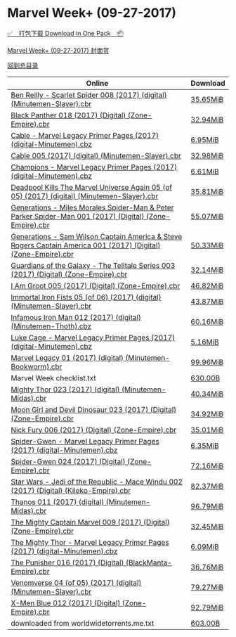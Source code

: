 # Marvel Week+ (09-27-2017)

[✅&emsp;打包下载 Download in One Pack&emsp;📦](https://pan.baidu.com/s/1o8T3zg2)

[Marvel Week+ (09-27-2017) 封面赏](/https://github.com/alicewish/markdown/blob/master/cover/Marvel-Week-09-27-2017-Covers.md)



[回到总目录](https://github.com/alicewish/markdown/blob/master/Catalogs.md)



Online | Download
--- | ---
[Ben Reilly - Scarlet Spider 008 (2017) (digital) (Minutemen-Slayer).cbr](https://github.com/alicewish/markdown/blob/master/comic/Ben-Reilly-Scarlet-Spider-008-2017-digital-Minutemen-Slayer-cbr.md) | [35.65MiB](https://pan.baidu.com/s/1o8T3zg2#list/path=%2FMarvel%20Week%202017%20Q3%2FMarvel%20Week%2B%20%2809-27-2017%29%2F%E3%82%A8%E3%82%B3%E3%82%BB%E3%82%B7%E3%82%A2%E3%82%AA%E3%82%B3%E3%82%B7%E3%82%A6%E3%82%B9%E3%82%A4%E3%82%BF%E3%82%A6%E3%82%A6%E3%82%AA%E3%82%BF%E3%82%AA%E3%82%AF%E3%82%B1%E3%82%AB%E3%82%A8%E3%82%BF%E3%82%BB%E3%82%AD%E3%82%B1%E3%82%B5%E3%82%B9%E3%82%BF%E3%82%A6%E3%82%AB%E3%82%A4%E3%82%A4&parentPath=%2FMarvel%20Week%202017%20Q3)
[Black Panther 018 (2017) (Digital) (Zone-Empire).cbr](https://github.com/alicewish/markdown/blob/master/comic/Black-Panther-018-2017-Digital-Zone-Empire-cbr.md) | [32.94MiB](https://pan.baidu.com/s/1o8T3zg2#list/path=%2FMarvel%20Week%202017%20Q3%2FMarvel%20Week%2B%20%2809-27-2017%29%2F%E3%82%AD%E3%82%A2%E3%82%BF%E3%82%B3%E3%82%BF%E3%82%BF%E3%82%B1%E3%82%B7%E3%82%A4%E3%82%AA%E3%82%A4%E3%82%B5%E3%82%B9%E3%82%B7%E3%82%A2%E3%82%B1%E3%82%BF%E3%82%A2%E3%82%AA%E3%82%A6%E3%82%AD%E3%82%BF%E3%82%A2%E3%82%AF%E3%82%B9%E3%82%B7%E3%82%A6%E3%82%B3%E3%82%AD%E3%82%B7%E3%82%BF%E3%82%B1&parentPath=%2FMarvel%20Week%202017%20Q3)
[Cable - Marvel Legacy Primer Pages (2017) (digital-Minutemen).cbz](https://github.com/alicewish/markdown/blob/master/comic/Cable-Marvel-Legacy-Primer-Pages-2017-digital-Minutemen-cbz.md) | [6.95MiB](https://pan.baidu.com/s/1o8T3zg2#list/path=%2FMarvel%20Week%202017%20Q3%2FMarvel%20Week%2B%20%2809-27-2017%29%2F%E3%82%B7%E3%82%AF%E3%82%B3%E3%82%B3%E3%82%AB%E3%82%BD%E3%82%AB%E3%82%B9%E3%82%A2%E3%82%AA%E3%82%B3%E3%82%B7%E3%82%A6%E3%82%BF%E3%82%BD%E3%82%A2%E3%82%AB%E3%82%B5%E3%82%AD%E3%82%BB%E3%82%B5%E3%82%A8%E3%82%A4%E3%82%A8%E3%82%B7%E3%82%AF%E3%82%AF%E3%82%BD%E3%82%BD%E3%82%AA%E3%82%BD%E3%82%BF&parentPath=%2FMarvel%20Week%202017%20Q3)
[Cable 005 (2017) (digital) (Minutemen-Slayer).cbr](https://github.com/alicewish/markdown/blob/master/comic/Cable-005-2017-digital-Minutemen-Slayer-cbr.md) | [32.98MiB](https://pan.baidu.com/s/1o8T3zg2#list/path=%2FMarvel%20Week%202017%20Q3%2FMarvel%20Week%2B%20%2809-27-2017%29%2F%E3%82%BD%E3%82%B7%E3%82%AA%E3%82%AF%E3%82%BF%E3%82%AA%E3%82%B3%E3%82%AB%E3%82%B3%E3%82%AB%E3%82%A6%E3%82%B3%E3%82%A4%E3%82%A4%E3%82%BD%E3%82%AD%E3%82%B7%E3%82%B3%E3%82%BB%E3%82%A2%E3%82%A4%E3%82%BD%E3%82%AD%E3%82%B7%E3%82%AB%E3%82%B7%E3%82%A8%E3%82%AB%E3%82%B1%E3%82%BF%E3%82%AB%E3%82%A4&parentPath=%2FMarvel%20Week%202017%20Q3)
[Champions - Marvel Legacy Primer Pages (2017) (digital-Minutemen).cbz](https://github.com/alicewish/markdown/blob/master/comic/Champions-Marvel-Legacy-Primer-Pages-2017-digital-Minutemen-cbz.md) | [6.61MiB](https://pan.baidu.com/s/1o8T3zg2#list/path=%2FMarvel%20Week%202017%20Q3%2FMarvel%20Week%2B%20%2809-27-2017%29%2F%E3%82%AD%E3%82%B5%E3%82%BF%E3%82%A2%E3%82%AA%E3%82%A6%E3%82%A6%E3%82%B1%E3%82%A2%E3%82%B1%E3%82%AF%E3%82%A8%E3%82%A6%E3%82%AA%E3%82%AD%E3%82%AD%E3%82%A4%E3%82%B3%E3%82%BD%E3%82%BB%E3%82%B1%E3%82%BF%E3%82%BD%E3%82%AD%E3%82%B1%E3%82%BB%E3%82%A6%E3%82%A8%E3%82%BF%E3%82%AF%E3%82%A8%E3%82%BF&parentPath=%2FMarvel%20Week%202017%20Q3)
[Deadpool Kills The Marvel Universe Again 05 (of 05) (2017) (digital) (Minutemen-Slayer).cbr](https://github.com/alicewish/markdown/blob/master/comic/Deadpool-Kills-Marvel-Universe-Again-05-of-05-2017-digital-Minutemen-Slayer-cbr.md) | [35.81MiB](https://pan.baidu.com/s/1o8T3zg2#list/path=%2FMarvel%20Week%202017%20Q3%2FMarvel%20Week%2B%20%2809-27-2017%29%2F%E3%82%BB%E3%82%B9%E3%82%AD%E3%82%A2%E3%82%A2%E3%82%AA%E3%82%BB%E3%82%A6%E3%82%AA%E3%82%B9%E3%82%B7%E3%82%B7%E3%82%A4%E3%82%B9%E3%82%B3%E3%82%B5%E3%82%BD%E3%82%AA%E3%82%A6%E3%82%A2%E3%82%A4%E3%82%A6%E3%82%A4%E3%82%B5%E3%82%B1%E3%82%A8%E3%82%A2%E3%82%AB%E3%82%B9%E3%82%AA%E3%82%A2%E3%82%AF&parentPath=%2FMarvel%20Week%202017%20Q3)
[Generations - Miles Morales Spider-Man & Peter Parker Spider-Man 001 (2017) (Digital) (Zone-Empire).cbr](https://github.com/alicewish/markdown/blob/master/comic/Generations-Miles-Morales-Spider-Man-Peter-Parker-Spider-Man-001-2017-Digital-Zone-Empire-cbr.md) | [55.07MiB](https://pan.baidu.com/s/1o8T3zg2#list/path=%2FMarvel%20Week%202017%20Q3%2FMarvel%20Week%2B%20%2809-27-2017%29%2F%E3%82%B1%E3%82%AB%E3%82%B9%E3%82%B7%E3%82%AD%E3%82%B9%E3%82%B7%E3%82%B1%E3%82%B7%E3%82%AA%E3%82%B7%E3%82%AD%E3%82%A8%E3%82%A4%E3%82%BB%E3%82%AD%E3%82%B3%E3%82%BF%E3%82%A8%E3%82%BD%E3%82%AB%E3%82%A2%E3%82%B3%E3%82%BB%E3%82%AB%E3%82%B9%E3%82%B9%E3%82%B9%E3%82%BF%E3%82%B5%E3%82%AD%E3%82%A2&parentPath=%2FMarvel%20Week%202017%20Q3)
[Generations - Sam Wilson Captain America & Steve Rogers Captain America 001 (2017) (Digital) (Zone-Empire).cbr](https://github.com/alicewish/markdown/blob/master/comic/Generations-Sam-Wilson-Captain-America-Steve-Rogers-Captain-America-001-2017-Digital-Zone-Empire-cbr.md) | [50.33MiB](https://pan.baidu.com/s/1o8T3zg2#list/path=%2FMarvel%20Week%202017%20Q3%2FMarvel%20Week%2B%20%2809-27-2017%29%2F%E3%82%BB%E3%82%AF%E3%82%A2%E3%82%B5%E3%82%BD%E3%82%BB%E3%82%BF%E3%82%BF%E3%82%B9%E3%82%B7%E3%82%BB%E3%82%AA%E3%82%B7%E3%82%A8%E3%82%BF%E3%82%B7%E3%82%A4%E3%82%AD%E3%82%BF%E3%82%BF%E3%82%B7%E3%82%AF%E3%82%BF%E3%82%BF%E3%82%AF%E3%82%BF%E3%82%A4%E3%82%BB%E3%82%B1%E3%82%AD%E3%82%B7%E3%82%BF&parentPath=%2FMarvel%20Week%202017%20Q3)
[Guardians of the Galaxy - The Telltale Series 003 (2017) (Digital) (Zone-Empire).cbr](https://github.com/alicewish/markdown/blob/master/comic/Guardians-of-Galaxy-Telltale-Series-003-2017-Digital-Zone-Empire-cbr.md) | [32.14MiB](https://pan.baidu.com/s/1o8T3zg2#list/path=%2FMarvel%20Week%202017%20Q3%2FMarvel%20Week%2B%20%2809-27-2017%29%2F%E3%82%B5%E3%82%AD%E3%82%A2%E3%82%AD%E3%82%BB%E3%82%BB%E3%82%BF%E3%82%A6%E3%82%BB%E3%82%BD%E3%82%B3%E3%82%BD%E3%82%A6%E3%82%A2%E3%82%A6%E3%82%B1%E3%82%A6%E3%82%B9%E3%82%AA%E3%82%A6%E3%82%AF%E3%82%A6%E3%82%A4%E3%82%B5%E3%82%BB%E3%82%A2%E3%82%B7%E3%82%A2%E3%82%BB%E3%82%A2%E3%82%B1%E3%82%A4&parentPath=%2FMarvel%20Week%202017%20Q3)
[I Am Groot 005 (2017) (Digital) (Zone-Empire).cbr](https://github.com/alicewish/markdown/blob/master/comic/I-Am-Groot-005-2017-Digital-Zone-Empire-cbr.md) | [46.82MiB](https://pan.baidu.com/s/1o8T3zg2#list/path=%2FMarvel%20Week%202017%20Q3%2FMarvel%20Week%2B%20%2809-27-2017%29%2F%E3%82%B3%E3%82%AA%E3%82%AF%E3%82%A6%E3%82%AF%E3%82%A8%E3%82%AD%E3%82%A2%E3%82%AB%E3%82%AB%E3%82%BD%E3%82%AD%E3%82%BD%E3%82%A6%E3%82%BD%E3%82%A8%E3%82%BD%E3%82%A4%E3%82%AA%E3%82%A4%E3%82%A4%E3%82%AB%E3%82%BD%E3%82%AD%E3%82%B3%E3%82%A8%E3%82%BB%E3%82%A8%E3%82%B3%E3%82%AF%E3%82%A8%E3%82%A6&parentPath=%2FMarvel%20Week%202017%20Q3)
[Immortal Iron Fists 05 (of 06) (2017) (digital) (Minutemen-Slayer).cbr](https://github.com/alicewish/markdown/blob/master/comic/Immortal-Iron-Fists-05-of-06-2017-digital-Minutemen-Slayer-cbr.md) | [43.87MiB](https://pan.baidu.com/s/1o8T3zg2#list/path=%2FMarvel%20Week%202017%20Q3%2FMarvel%20Week%2B%20%2809-27-2017%29%2F%E3%82%B1%E3%82%AB%E3%82%B7%E3%82%BD%E3%82%AF%E3%82%B3%E3%82%A8%E3%82%A4%E3%82%B3%E3%82%A8%E3%82%BB%E3%82%AF%E3%82%A2%E3%82%B1%E3%82%BB%E3%82%BF%E3%82%BF%E3%82%B3%E3%82%AB%E3%82%A4%E3%82%A4%E3%82%AB%E3%82%B3%E3%82%AB%E3%82%A6%E3%82%A6%E3%82%B3%E3%82%AB%E3%82%A2%E3%82%A2%E3%82%A2%E3%82%BD&parentPath=%2FMarvel%20Week%202017%20Q3)
[Infamous Iron Man 012 (2017) (digital) (Minutemen-Thoth).cbz](https://github.com/alicewish/markdown/blob/master/comic/Infamous-Iron-Man-012-2017-digital-Minutemen-Thoth-cbz.md) | [60.16MiB](https://pan.baidu.com/s/1o8T3zg2#list/path=%2FMarvel%20Week%202017%20Q3%2FMarvel%20Week%2B%20%2809-27-2017%29%2F%E3%82%B7%E3%82%BB%E3%82%AB%E3%82%A2%E3%82%A4%E3%82%BB%E3%82%B3%E3%82%AB%E3%82%AF%E3%82%AF%E3%82%AB%E3%82%B1%E3%82%B1%E3%82%B5%E3%82%B1%E3%82%A8%E3%82%B1%E3%82%A2%E3%82%A4%E3%82%B1%E3%82%B7%E3%82%B5%E3%82%B1%E3%82%B7%E3%82%B7%E3%82%BD%E3%82%A8%E3%82%B3%E3%82%AB%E3%82%A8%E3%82%AA%E3%82%A4&parentPath=%2FMarvel%20Week%202017%20Q3)
[Luke Cage - Marvel Legacy Primer Pages (2017) (digital-Minutemen).cbz](https://github.com/alicewish/markdown/blob/master/comic/Luke-Cage-Marvel-Legacy-Primer-Pages-2017-digital-Minutemen-cbz.md) | [5.16MiB](https://pan.baidu.com/s/1o8T3zg2#list/path=%2FMarvel%20Week%202017%20Q3%2FMarvel%20Week%2B%20%2809-27-2017%29%2F%E3%82%A2%E3%82%B3%E3%82%BF%E3%82%B3%E3%82%B9%E3%82%B9%E3%82%A4%E3%82%AD%E3%82%A4%E3%82%A4%E3%82%A4%E3%82%B9%E3%82%A2%E3%82%A6%E3%82%B7%E3%82%A2%E3%82%B3%E3%82%A6%E3%82%A4%E3%82%A8%E3%82%AA%E3%82%A4%E3%82%B9%E3%82%A2%E3%82%AD%E3%82%BD%E3%82%BF%E3%82%BF%E3%82%AA%E3%82%BD%E3%82%A6%E3%82%B1&parentPath=%2FMarvel%20Week%202017%20Q3)
[Marvel Legacy 01 (2017) (digital) (Minutemen-Bookworm).cbr](https://github.com/alicewish/markdown/blob/master/comic/Marvel-Legacy-01-2017-digital-Minutemen-Bookworm-cbr.md) | [99.96MiB](https://pan.baidu.com/s/1o8T3zg2#list/path=%2FMarvel%20Week%202017%20Q3%2FMarvel%20Week%2B%20%2809-27-2017%29%2F%E3%82%AB%E3%82%A2%E3%82%B5%E3%82%A4%E3%82%BB%E3%82%A4%E3%82%B3%E3%82%A8%E3%82%A4%E3%82%A4%E3%82%A8%E3%82%A4%E3%82%B7%E3%82%AF%E3%82%B1%E3%82%AB%E3%82%BB%E3%82%B1%E3%82%AB%E3%82%BF%E3%82%B7%E3%82%B3%E3%82%AB%E3%82%B5%E3%82%B3%E3%82%B3%E3%82%AA%E3%82%B5%E3%82%B5%E3%82%BD%E3%82%A2%E3%82%AD&parentPath=%2FMarvel%20Week%202017%20Q3)
Marvel Week checklist.txt | [630.00B](https://pan.baidu.com/s/1o8T3zg2#list/path=%2FMarvel%20Week%202017%20Q3%2FMarvel%20Week%2B%20%2809-27-2017%29%2F%E3%82%BF%E3%82%A8%E3%82%A8%E3%82%A4%E3%82%B1%E3%82%B7%E3%82%BB%E3%82%B3%E3%82%B5%E3%82%AF%E3%82%AA%E3%82%B7%E3%82%AD%E3%82%B3%E3%82%B5%E3%82%BD%E3%82%B1%E3%82%A2%E3%82%A4%E3%82%BF%E3%82%BB%E3%82%AF%E3%82%A2%E3%82%BD%E3%82%BD%E3%82%AD%E3%82%AB%E3%82%B9%E3%82%A6%E3%82%B1%E3%82%AA%E3%82%AB&parentPath=%2FMarvel%20Week%202017%20Q3)
[Mighty Thor 023 (2017) (digital) (Minutemen-Midas).cbr](https://github.com/alicewish/markdown/blob/master/comic/Mighty-Thor-023-2017-digital-Minutemen-Midas-cbr.md) | [40.34MiB](https://pan.baidu.com/s/1o8T3zg2#list/path=%2FMarvel%20Week%202017%20Q3%2FMarvel%20Week%2B%20%2809-27-2017%29%2F%E3%82%A8%E3%82%A8%E3%82%AA%E3%82%B1%E3%82%A4%E3%82%BB%E3%82%BF%E3%82%A2%E3%82%A2%E3%82%BD%E3%82%A6%E3%82%A8%E3%82%B9%E3%82%AD%E3%82%B3%E3%82%A8%E3%82%BD%E3%82%A4%E3%82%B1%E3%82%B5%E3%82%A4%E3%82%AA%E3%82%AD%E3%82%B5%E3%82%BD%E3%82%AA%E3%82%B3%E3%82%A4%E3%82%A8%E3%82%B5%E3%82%BF%E3%82%B3&parentPath=%2FMarvel%20Week%202017%20Q3)
[Moon Girl and Devil Dinosaur 023 (2017) (Digital) (Zone-Empire).cbr](https://github.com/alicewish/markdown/blob/master/comic/Moon-Girl-Devil-Dinosaur-023-2017-Digital-Zone-Empire-cbr.md) | [34.92MiB](https://pan.baidu.com/s/1o8T3zg2#list/path=%2FMarvel%20Week%202017%20Q3%2FMarvel%20Week%2B%20%2809-27-2017%29%2F%E3%82%BF%E3%82%AD%E3%82%BD%E3%82%AD%E3%82%AB%E3%82%B1%E3%82%AB%E3%82%B3%E3%82%A2%E3%82%AD%E3%82%A2%E3%82%A4%E3%82%BF%E3%82%A2%E3%82%A8%E3%82%AB%E3%82%AB%E3%82%A6%E3%82%B1%E3%82%BB%E3%82%AB%E3%82%B3%E3%82%BB%E3%82%BB%E3%82%A2%E3%82%A6%E3%82%B3%E3%82%AA%E3%82%AB%E3%82%A2%E3%82%B9%E3%82%BB&parentPath=%2FMarvel%20Week%202017%20Q3)
[Nick Fury 006 (2017) (Digital) (Zone-Empire).cbr](https://github.com/alicewish/markdown/blob/master/comic/Nick-Fury-006-2017-Digital-Zone-Empire-cbr.md) | [35.01MiB](https://pan.baidu.com/s/1o8T3zg2#list/path=%2FMarvel%20Week%202017%20Q3%2FMarvel%20Week%2B%20%2809-27-2017%29%2F%E3%82%B7%E3%82%AD%E3%82%AD%E3%82%BB%E3%82%B1%E3%82%A4%E3%82%AB%E3%82%AB%E3%82%B3%E3%82%AF%E3%82%B1%E3%82%AB%E3%82%BF%E3%82%A6%E3%82%AB%E3%82%AB%E3%82%B3%E3%82%AF%E3%82%AB%E3%82%B3%E3%82%A6%E3%82%BF%E3%82%AB%E3%82%B7%E3%82%B5%E3%82%BD%E3%82%BF%E3%82%BD%E3%82%A8%E3%82%BB%E3%82%A4%E3%82%AB&parentPath=%2FMarvel%20Week%202017%20Q3)
[Spider-Gwen - Marvel Legacy Primer Pages (2017) (digital-Minutemen).cbz](https://github.com/alicewish/markdown/blob/master/comic/Spider-Gwen-Marvel-Legacy-Primer-Pages-2017-digital-Minutemen-cbz.md) | [6.35MiB](https://pan.baidu.com/s/1o8T3zg2#list/path=%2FMarvel%20Week%202017%20Q3%2FMarvel%20Week%2B%20%2809-27-2017%29%2F%E3%82%B1%E3%82%B7%E3%82%B7%E3%82%BF%E3%82%AA%E3%82%B1%E3%82%B5%E3%82%BB%E3%82%A2%E3%82%BD%E3%82%B5%E3%82%B1%E3%82%BF%E3%82%BB%E3%82%BD%E3%82%B7%E3%82%B3%E3%82%B3%E3%82%B3%E3%82%B3%E3%82%AB%E3%82%A2%E3%82%AA%E3%82%A4%E3%82%BB%E3%82%BF%E3%82%AA%E3%82%AB%E3%82%BB%E3%82%A8%E3%82%AA%E3%82%BB&parentPath=%2FMarvel%20Week%202017%20Q3)
[Spider-Gwen 024 (2017) (Digital) (Zone-Empire).cbr](https://github.com/alicewish/markdown/blob/master/comic/Spider-Gwen-024-2017-Digital-Zone-Empire-cbr.md) | [72.16MiB](https://pan.baidu.com/s/1o8T3zg2#list/path=%2FMarvel%20Week%202017%20Q3%2FMarvel%20Week%2B%20%2809-27-2017%29%2F%E3%82%B5%E3%82%B5%E3%82%B9%E3%82%B1%E3%82%A8%E3%82%BB%E3%82%AF%E3%82%A6%E3%82%AD%E3%82%B3%E3%82%AA%E3%82%A6%E3%82%B9%E3%82%A4%E3%82%B9%E3%82%AA%E3%82%A6%E3%82%B7%E3%82%BF%E3%82%B1%E3%82%B3%E3%82%B1%E3%82%B1%E3%82%A6%E3%82%AD%E3%82%AB%E3%82%B5%E3%82%AA%E3%82%AD%E3%82%A8%E3%82%BD%E3%82%B9&parentPath=%2FMarvel%20Week%202017%20Q3)
[Star Wars - Jedi of the Republic - Mace Windu 002 (2017) (Digital) (Kileko-Empire).cbr](https://github.com/alicewish/markdown/blob/master/comic/Star-Wars-Jedi-of-Republic-Mace-Windu-002-2017-Digital-Kileko-Empire-cbr.md) | [82.37MiB](https://pan.baidu.com/s/1o8T3zg2#list/path=%2FMarvel%20Week%202017%20Q3%2FMarvel%20Week%2B%20%2809-27-2017%29%2F%E3%82%BF%E3%82%A4%E3%82%AF%E3%82%AA%E3%82%B5%E3%82%A4%E3%82%AB%E3%82%AB%E3%82%AD%E3%82%AA%E3%82%A6%E3%82%B1%E3%82%B1%E3%82%AB%E3%82%B9%E3%82%AF%E3%82%B3%E3%82%B5%E3%82%BB%E3%82%AB%E3%82%AF%E3%82%B3%E3%82%B1%E3%82%B9%E3%82%AB%E3%82%AF%E3%82%A6%E3%82%AF%E3%82%A4%E3%82%AF%E3%82%B1%E3%82%AD&parentPath=%2FMarvel%20Week%202017%20Q3)
[Thanos 011 (2017) (digital) (Minutemen-Midas).cbr](https://github.com/alicewish/markdown/blob/master/comic/Thanos-011-2017-digital-Minutemen-Midas-cbr.md) | [96.79MiB](https://pan.baidu.com/s/1o8T3zg2#list/path=%2FMarvel%20Week%202017%20Q3%2FMarvel%20Week%2B%20%2809-27-2017%29%2F%E3%82%B1%E3%82%BD%E3%82%B7%E3%82%AD%E3%82%B1%E3%82%B7%E3%82%B1%E3%82%AB%E3%82%B9%E3%82%A4%E3%82%BF%E3%82%A4%E3%82%AA%E3%82%A4%E3%82%A4%E3%82%B5%E3%82%B5%E3%82%BF%E3%82%B5%E3%82%B3%E3%82%A8%E3%82%B5%E3%82%A6%E3%82%BF%E3%82%AD%E3%82%B3%E3%82%AB%E3%82%BD%E3%82%AF%E3%82%A6%E3%82%B7%E3%82%A2&parentPath=%2FMarvel%20Week%202017%20Q3)
[The Mighty Captain Marvel 009 (2017) (Digital) (Zone-Empire).cbr](https://github.com/alicewish/markdown/blob/master/comic/Mighty-Captain-Marvel-009-2017-Digital-Zone-Empire-cbr.md) | [32.45MiB](https://pan.baidu.com/s/1o8T3zg2#list/path=%2FMarvel%20Week%202017%20Q3%2FMarvel%20Week%2B%20%2809-27-2017%29%2F%E3%82%AA%E3%82%BF%E3%82%B1%E3%82%AA%E3%82%A6%E3%82%A2%E3%82%A8%E3%82%BB%E3%82%BF%E3%82%B5%E3%82%BF%E3%82%AF%E3%82%A2%E3%82%B1%E3%82%AA%E3%82%A4%E3%82%B9%E3%82%A8%E3%82%B7%E3%82%A4%E3%82%B5%E3%82%AF%E3%82%A4%E3%82%B5%E3%82%B9%E3%82%BB%E3%82%BF%E3%82%AB%E3%82%BD%E3%82%BB%E3%82%A4%E3%82%AB&parentPath=%2FMarvel%20Week%202017%20Q3)
[The Mighty Thor - Marvel Legacy Primer Pages (2017) (digital-Minutemen).cbz](https://github.com/alicewish/markdown/blob/master/comic/Mighty-Thor-Marvel-Legacy-Primer-Pages-2017-digital-Minutemen-cbz.md) | [6.09MiB](https://pan.baidu.com/s/1o8T3zg2#list/path=%2FMarvel%20Week%202017%20Q3%2FMarvel%20Week%2B%20%2809-27-2017%29%2F%E3%82%A2%E3%82%B3%E3%82%A2%E3%82%B1%E3%82%A8%E3%82%A8%E3%82%AF%E3%82%BF%E3%82%B7%E3%82%AF%E3%82%B7%E3%82%A6%E3%82%A4%E3%82%AA%E3%82%BD%E3%82%BB%E3%82%A6%E3%82%BB%E3%82%AB%E3%82%A6%E3%82%A8%E3%82%B5%E3%82%B9%E3%82%B7%E3%82%BB%E3%82%B1%E3%82%AA%E3%82%AF%E3%82%BB%E3%82%B7%E3%82%AA%E3%82%BD&parentPath=%2FMarvel%20Week%202017%20Q3)
[The Punisher 016 (2017) (Digital) (BlackManta-Empire).cbr](https://github.com/alicewish/markdown/blob/master/comic/Punisher-016-2017-Digital-BlackManta-Empire-cbr.md) | [36.76MiB](https://pan.baidu.com/s/1o8T3zg2#list/path=%2FMarvel%20Week%202017%20Q3%2FMarvel%20Week%2B%20%2809-27-2017%29%2F%E3%82%B7%E3%82%A6%E3%82%B3%E3%82%BD%E3%82%A8%E3%82%B9%E3%82%B3%E3%82%BB%E3%82%A6%E3%82%B7%E3%82%AF%E3%82%AF%E3%82%AF%E3%82%A6%E3%82%B1%E3%82%B9%E3%82%A8%E3%82%B9%E3%82%BB%E3%82%AF%E3%82%B9%E3%82%BF%E3%82%BF%E3%82%A2%E3%82%A8%E3%82%AD%E3%82%BB%E3%82%B5%E3%82%A6%E3%82%A6%E3%82%B5%E3%82%BF&parentPath=%2FMarvel%20Week%202017%20Q3)
[Venomverse 04 (of 05) (2017) (digital) (Minutemen-Slayer).cbr](https://github.com/alicewish/markdown/blob/master/comic/Venomverse-04-of-05-2017-digital-Minutemen-Slayer-cbr.md) | [79.27MiB](https://pan.baidu.com/s/1o8T3zg2#list/path=%2FMarvel%20Week%202017%20Q3%2FMarvel%20Week%2B%20%2809-27-2017%29%2F%E3%82%A4%E3%82%AB%E3%82%AD%E3%82%AA%E3%82%A2%E3%82%BD%E3%82%AF%E3%82%AF%E3%82%BB%E3%82%AF%E3%82%AA%E3%82%A6%E3%82%B3%E3%82%A2%E3%82%AF%E3%82%B9%E3%82%B1%E3%82%AF%E3%82%AA%E3%82%AA%E3%82%B9%E3%82%A6%E3%82%BD%E3%82%A6%E3%82%B7%E3%82%BD%E3%82%B9%E3%82%B7%E3%82%A8%E3%82%B5%E3%82%A2%E3%82%AF&parentPath=%2FMarvel%20Week%202017%20Q3)
[X-Men Blue 012 (2017) (Digital) (Zone-Empire).cbr](https://github.com/alicewish/markdown/blob/master/comic/X-Men-Blue-012-2017-Digital-Zone-Empire-cbr.md) | [92.79MiB](https://pan.baidu.com/s/1o8T3zg2#list/path=%2FMarvel%20Week%202017%20Q3%2FMarvel%20Week%2B%20%2809-27-2017%29%2F%E3%82%B7%E3%82%A4%E3%82%BD%E3%82%A4%E3%82%B9%E3%82%AD%E3%82%A2%E3%82%A6%E3%82%B7%E3%82%AA%E3%82%B3%E3%82%BF%E3%82%BB%E3%82%A6%E3%82%A6%E3%82%A8%E3%82%AB%E3%82%A2%E3%82%AA%E3%82%A4%E3%82%B3%E3%82%A4%E3%82%B9%E3%82%AA%E3%82%BF%E3%82%B7%E3%82%B3%E3%82%AA%E3%82%B9%E3%82%BF%E3%82%B3%E3%82%AA&parentPath=%2FMarvel%20Week%202017%20Q3)
downloaded from worldwidetorrents.me.txt | [603.00B](https://pan.baidu.com/s/1o8T3zg2#list/path=%2FMarvel%20Week%202017%20Q3%2FMarvel%20Week%2B%20%2809-27-2017%29%2F%E3%82%A2%E3%82%B3%E3%82%BB%E3%82%AA%E3%82%B5%E3%82%B3%E3%82%BF%E3%82%A2%E3%82%AB%E3%82%A2%E3%82%B7%E3%82%B9%E3%82%A2%E3%82%A8%E3%82%AB%E3%82%AB%E3%82%B1%E3%82%A8%E3%82%BD%E3%82%A2%E3%82%B3%E3%82%AF%E3%82%B7%E3%82%AF%E3%82%AB%E3%82%B5%E3%82%A2%E3%82%AF%E3%82%B5%E3%82%BB%E3%82%B5%E3%82%BB&parentPath=%2FMarvel%20Week%202017%20Q3)